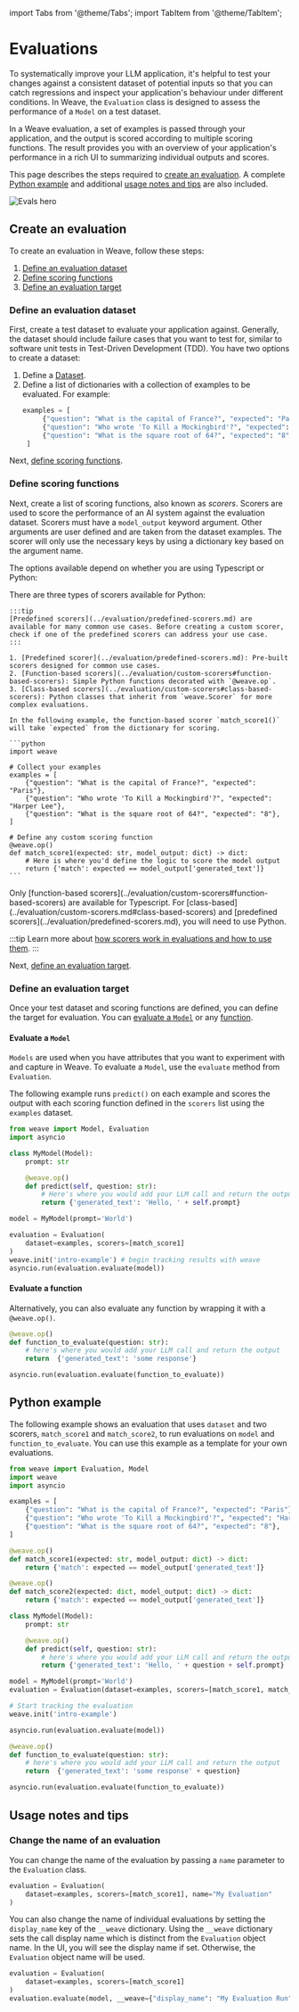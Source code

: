 import Tabs from '@theme/Tabs';
import TabItem from '@theme/TabItem';

# Evaluations

To systematically improve your LLM application, it's helpful to test your changes against a consistent dataset of potential inputs so that you can catch regressions and inspect your application's behaviour under different conditions. In Weave, the `Evaluation` class is designed to assess the performance of a `Model` on a test dataset.

In a Weave evaluation, a set of examples is passed through your application, and the output is scored according to multiple scoring functions. The result provides you with an overview of your application's performance in a rich UI to summarizing individual outputs and scores.

This page describes the steps required to [create an evaluation](#create-an-evaluation). A complete [Python example](#python-example) and additional [usage notes and tips](#usage-notes-and-tips) are also included.

![Evals hero](../../../static/img/evals-hero.png)

## Create an evaluation

To create an evaluation in Weave, follow these steps:

1. [Define an evaluation dataset](#define-an-evaluation-dataset)
2. [Define scoring functions](#define-scoring-functions)
3. [Define an evaluation target](#define-an-evaluation-target)

### Define an evaluation dataset

First, create a test dataset to evaluate your application against. Generally, the dataset should include failure cases that you want to test for, similar to software unit tests in Test-Driven Development (TDD). You have two options to create a dataset:

1. Define a [Dataset](/guides/core-types/datasets).
2. Define a list of dictionaries with a collection of examples to be evaluated. For example:
   ```python
   examples = [
        {"question": "What is the capital of France?", "expected": "Paris"},
        {"question": "Who wrote 'To Kill a Mockingbird'?", "expected": "Harper Lee"},
        {"question": "What is the square root of 64?", "expected": "8"},
    ]
   ```
   

Next, [define scoring functions](#define-scoring-functions).

### Define scoring functions

Next, create a list of scoring functions, also known as _scorers_. Scorers are used to score the performance of an AI system against the evaluation dataset. Scorers must have a `model_output` keyword argument. Other arguments are user defined and are taken from the dataset examples. The scorer will only use the necessary keys by using a dictionary key based on the argument name.

The options available depend on whether you are using Typescript or Python:

<Tabs groupId="programming-language">
  <TabItem value="python" label="Python" default>
  There are three types of scorers available for Python:

    :::tip
    [Predefined scorers](../evaluation/predefined-scorers.md) are available for many common use cases. Before creating a custom scorer, check if one of the predefined scorers can address your use case.
    :::

    1. [Predefined scorer](../evaluation/predefined-scorers.md): Pre-built scorers designed for common use cases.
    2. [Function-based scorers](../evaluation/custom-scorers#function-based-scorers): Simple Python functions decorated with `@weave.op`.
    3. [Class-based scorers](../evaluation/custom-scorers#class-based-scorers): Python classes that inherit from `weave.Scorer` for more complex evaluations.

    In the following example, the function-based scorer `match_score1()` will take `expected` from the dictionary for scoring.

    ```python
    import weave

    # Collect your examples
    examples = [
        {"question": "What is the capital of France?", "expected": "Paris"},
        {"question": "Who wrote 'To Kill a Mockingbird'?", "expected": "Harper Lee"},
        {"question": "What is the square root of 64?", "expected": "8"},
    ]

    # Define any custom scoring function
    @weave.op()
    def match_score1(expected: str, model_output: dict) -> dict:
        # Here is where you'd define the logic to score the model output
        return {'match': expected == model_output['generated_text']}
    ```

  </TabItem>
  <TabItem value="typescript" label="TypeScript">
     Only [function-based scorers](../evaluation/custom-scorers#function-based-scorers) are available for Typescript. For [class-based](../evaluation/custom-scorers.md#class-based-scorers) and [predefined scorers](../evaluation/predefined-scorers.md), you will need to use Python.
  </TabItem>
</Tabs>

:::tip
Learn more about [how scorers work in evaluations and how to use them](../evaluation/scorers.md). 
:::

Next, [define an evaluation target](#define-an-evaluation-target).

### Define an evaluation target

Once your test dataset and scoring functions are defined, you can define the target for evaluation. You can [evaluate a `Model`](#evaluate-a-model) or any [function](#evaluate-a-function). 

#### Evaluate a `Model` 

`Models` are used when you have attributes that you want to experiment with and capture in Weave.
To evaluate a `Model`, use the `evaluate` method from `Evaluation`. 

The following example runs `predict()` on each example and scores the output with each scoring function defined in the `scorers` list using the `examples` dataset.

```python
from weave import Model, Evaluation
import asyncio

class MyModel(Model):
    prompt: str

    @weave.op()
    def predict(self, question: str):
        # Here's where you would add your LLM call and return the output
        return {'generated_text': 'Hello, ' + self.prompt}

model = MyModel(prompt='World')

evaluation = Evaluation(
    dataset=examples, scorers=[match_score1]
)
weave.init('intro-example') # begin tracking results with weave
asyncio.run(evaluation.evaluate(model))
```

#### Evaluate a function 

Alternatively, you can also evaluate any function by wrapping it with a `@weave.op()`.

```python
@weave.op()
def function_to_evaluate(question: str):
    # here's where you would add your LLM call and return the output
    return  {'generated_text': 'some response'}

asyncio.run(evaluation.evaluate(function_to_evaluate))
```

## Python example

The following example shows an evaluation that uses `dataset` and two scorers, `match_score1` and `match_score2`, to run evaluations on `model` and `function_to_evaluate`. You can use this example as a template for your own evaluations.

```python
from weave import Evaluation, Model
import weave
import asyncio

examples = [
    {"question": "What is the capital of France?", "expected": "Paris"},
    {"question": "Who wrote 'To Kill a Mockingbird'?", "expected": "Harper Lee"},
    {"question": "What is the square root of 64?", "expected": "8"},
]

@weave.op()
def match_score1(expected: str, model_output: dict) -> dict:
    return {'match': expected == model_output['generated_text']}

@weave.op()
def match_score2(expected: dict, model_output: dict) -> dict:
    return {'match': expected == model_output['generated_text']}

class MyModel(Model):
    prompt: str

    @weave.op()
    def predict(self, question: str):
        # here's where you would add your LLM call and return the output
        return {'generated_text': 'Hello, ' + question + self.prompt}

model = MyModel(prompt='World')
evaluation = Evaluation(dataset=examples, scorers=[match_score1, match_score2])

# Start tracking the evaluation
weave.init('intro-example')

asyncio.run(evaluation.evaluate(model))

@weave.op()
def function_to_evaluate(question: str):
    # here's where you would add your LLM call and return the output
    return  {'generated_text': 'some response' + question}

asyncio.run(evaluation.evaluate(function_to_evaluate))
```

## Usage notes and tips

### Change the name of an evaluation

You can change the name of the evaluation by passing a `name` parameter to the `Evaluation` class.

```python
evaluation = Evaluation(
    dataset=examples, scorers=[match_score1], name="My Evaluation"
)
```

You can also change the name of individual evaluations by setting the `display_name` key of the `__weave` dictionary. Using the `__weave` dictionary sets the call display name which is distinct from the `Evaluation` object name. In the UI, you will see the display name if set. Otherwise, the `Evaluation` object name will be used.

```python
evaluation = Evaluation(
    dataset=examples, scorers=[match_score1]
)
evaluation.evaluate(model, __weave={"display_name": "My Evaluation Run"})
```
